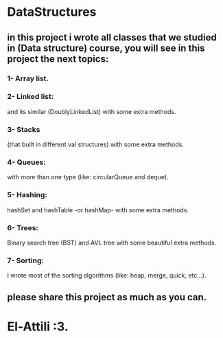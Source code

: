 # DataStructures
## in this project i wrote all classes that we studied in (Data structure) course, you will see in this project the next topics:

### 1- Array list.

### 2- Linked list:
and its similar (DoublyLinkedList) with some extra methods.

### 3- Stacks
(that built in different val structures) with some extra methods.

### 4- Queues:
with more than one type (like: circularQueue and deque).

### 5- Hashing:
hashSet and hashTable -or hashMap- with some extra methods.

### 6- Trees: 
Binary search tree (BST) and AVL tree with some beautiful extra methods.

### 7- Sorting: 
I wrote most of the sorting algorithms (like: heap, merge, quick, etc...).

## please share this project as much as you can.

# El-Attili :3.
